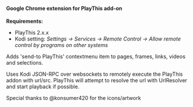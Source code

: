 #### Google Chrome extension for PlayThis add-on

**Requirements:**

* PlayThis 2.x.x
* Kodi setting: _Settings -> Services -> Remote Control -> Allow remote control by programs on other systems_

Adds 'send-to PlayThis' contextmenu item to pages, frames, links, videos and selections.

Uses Kodi JSON-RPC over websockets to remotely execute the PlayThis addon with url/src. PlayThis will attempt to resolve the url with UrlResolver and start playback if possible.

Special thanks to @konsumer420 for the icons/artwork
